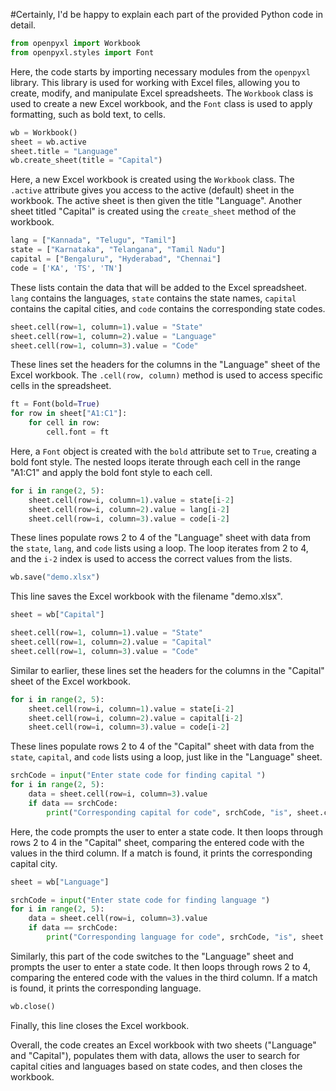 
#Certainly, I'd be happy to explain each part of the provided Python code in detail.

```python
from openpyxl import Workbook 
from openpyxl.styles import Font
```
Here, the code starts by importing necessary modules from the `openpyxl` library. This library is used for working with Excel files, allowing you to create, modify, and manipulate Excel spreadsheets. The `Workbook` class is used to create a new Excel workbook, and the `Font` class is used to apply formatting, such as bold text, to cells.

```python
wb = Workbook() 
sheet = wb.active
sheet.title = "Language"
wb.create_sheet(title = "Capital")
```
Here, a new Excel workbook is created using the `Workbook` class. The `.active` attribute gives you access to the active (default) sheet in the workbook. The active sheet is then given the title "Language". Another sheet titled "Capital" is created using the `create_sheet` method of the workbook.

```python
lang = ["Kannada", "Telugu", "Tamil"]
state = ["Karnataka", "Telangana", "Tamil Nadu"]
capital = ["Bengaluru", "Hyderabad", "Chennai"]
code = ['KA', 'TS', 'TN']
```
These lists contain the data that will be added to the Excel spreadsheet. `lang` contains the languages, `state` contains the state names, `capital` contains the capital cities, and `code` contains the corresponding state codes.

```python
sheet.cell(row=1, column=1).value = "State"
sheet.cell(row=1, column=2).value = "Language"
sheet.cell(row=1, column=3).value = "Code"
```
These lines set the headers for the columns in the "Language" sheet of the Excel workbook. The `.cell(row, column)` method is used to access specific cells in the spreadsheet.

```python
ft = Font(bold=True)
for row in sheet["A1:C1"]:
    for cell in row:
        cell.font = ft
```
Here, a `Font` object is created with the `bold` attribute set to `True`, creating a bold font style. The nested loops iterate through each cell in the range "A1:C1" and apply the bold font style to each cell.

```python
for i in range(2, 5):
    sheet.cell(row=i, column=1).value = state[i-2]
    sheet.cell(row=i, column=2).value = lang[i-2]
    sheet.cell(row=i, column=3).value = code[i-2]
```
These lines populate rows 2 to 4 of the "Language" sheet with data from the `state`, `lang`, and `code` lists using a loop. The loop iterates from 2 to 4, and the `i-2` index is used to access the correct values from the lists.

```python
wb.save("demo.xlsx")
```
This line saves the Excel workbook with the filename "demo.xlsx".

```python
sheet = wb["Capital"]

sheet.cell(row=1, column=1).value = "State"
sheet.cell(row=1, column=2).value = "Capital"
sheet.cell(row=1, column=3).value = "Code"
```
Similar to earlier, these lines set the headers for the columns in the "Capital" sheet of the Excel workbook.

```python
for i in range(2, 5):
    sheet.cell(row=i, column=1).value = state[i-2]
    sheet.cell(row=i, column=2).value = capital[i-2]
    sheet.cell(row=i, column=3).value = code[i-2]
```
These lines populate rows 2 to 4 of the "Capital" sheet with data from the `state`, `capital`, and `code` lists using a loop, just like in the "Language" sheet.

```python
srchCode = input("Enter state code for finding capital ")
for i in range(2, 5):
    data = sheet.cell(row=i, column=3).value
    if data == srchCode:
        print("Corresponding capital for code", srchCode, "is", sheet.cell(row=i, column=2).value)
```
Here, the code prompts the user to enter a state code. It then loops through rows 2 to 4 in the "Capital" sheet, comparing the entered code with the values in the third column. If a match is found, it prints the corresponding capital city.

```python
sheet = wb["Language"]

srchCode = input("Enter state code for finding language ")
for i in range(2, 5):
    data = sheet.cell(row=i, column=3).value
    if data == srchCode:
        print("Corresponding language for code", srchCode, "is", sheet.cell(row=i, column=2).value)
```
Similarly, this part of the code switches to the "Language" sheet and prompts the user to enter a state code. It then loops through rows 2 to 4, comparing the entered code with the values in the third column. If a match is found, it prints the corresponding language.

```python
wb.close()
```
Finally, this line closes the Excel workbook.

Overall, the code creates an Excel workbook with two sheets ("Language" and "Capital"), populates them with data, allows the user to search for capital cities and languages based on state codes, and then closes the workbook.
